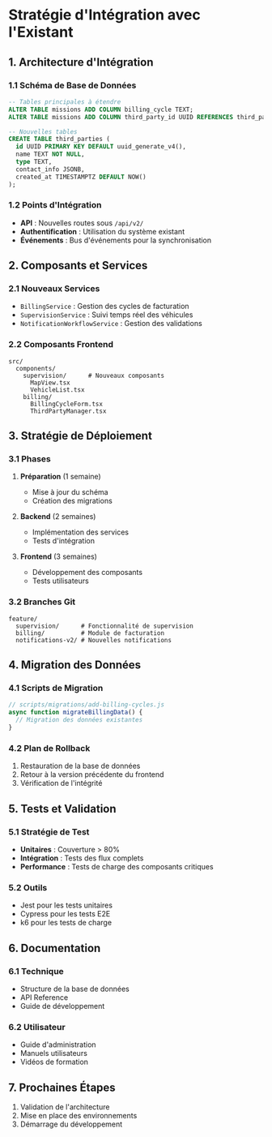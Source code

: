 # Stratégie d'Intégration avec l'Existant

## 1. Architecture d'Intégration

### 1.1 Schéma de Base de Données
```sql
-- Tables principales à étendre
ALTER TABLE missions ADD COLUMN billing_cycle TEXT;
ALTER TABLE missions ADD COLUMN third_party_id UUID REFERENCES third_parties(id);

-- Nouvelles tables
CREATE TABLE third_parties (
  id UUID PRIMARY KEY DEFAULT uuid_generate_v4(),
  name TEXT NOT NULL,
  type TEXT,
  contact_info JSONB,
  created_at TIMESTAMPTZ DEFAULT NOW()
);
```

### 1.2 Points d'Intégration
- **API** : Nouvelles routes sous `/api/v2/`
- **Authentification** : Utilisation du système existant
- **Événements** : Bus d'événements pour la synchronisation

## 2. Composants et Services

### 2.1 Nouveaux Services
- `BillingService` : Gestion des cycles de facturation
- `SupervisionService` : Suivi temps réel des véhicules
- `NotificationWorkflowService` : Gestion des validations

### 2.2 Composants Frontend
```
src/
  components/
    supervision/      # Nouveaux composants
      MapView.tsx
      VehicleList.tsx
    billing/
      BillingCycleForm.tsx
      ThirdPartyManager.tsx
```

## 3. Stratégie de Déploiement

### 3.1 Phases
1. **Préparation** (1 semaine)
   - Mise à jour du schéma
   - Création des migrations

2. **Backend** (2 semaines)
   - Implémentation des services
   - Tests d'intégration

3. **Frontend** (3 semaines)
   - Développement des composants
   - Tests utilisateurs

### 3.2 Branches Git
```
feature/
  supervision/      # Fonctionnalité de supervision
  billing/          # Module de facturation
  notifications-v2/ # Nouvelles notifications
```

## 4. Migration des Données

### 4.1 Scripts de Migration
```javascript
// scripts/migrations/add-billing-cycles.js
async function migrateBillingData() {
  // Migration des données existantes
}
```

### 4.2 Plan de Rollback
1. Restauration de la base de données
2. Retour à la version précédente du frontend
3. Vérification de l'intégrité

## 5. Tests et Validation

### 5.1 Stratégie de Test
- **Unitaires** : Couverture > 80%
- **Intégration** : Tests des flux complets
- **Performance** : Tests de charge des composants critiques

### 5.2 Outils
- Jest pour les tests unitaires
- Cypress pour les tests E2E
- k6 pour les tests de charge

## 6. Documentation

### 6.1 Technique
- Structure de la base de données
- API Reference
- Guide de développement

### 6.2 Utilisateur
- Guide d'administration
- Manuels utilisateurs
- Vidéos de formation

## 7. Prochaines Étapes
1. Validation de l'architecture
2. Mise en place des environnements
3. Démarrage du développement
